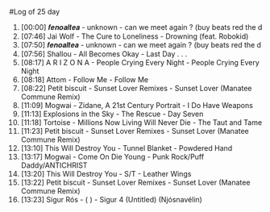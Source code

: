 #Log of 25 day

1. [00:00] 𝒇𝒆𝒏𝒐𝒂𝒍𝒕𝒆𝒂 - unknown - can we meet again ? (buy beats red the d
1. [07:46] Jai Wolf - The Cure to Loneliness - Drowning (feat. Robokid)
1. [07:50] 𝒇𝒆𝒏𝒐𝒂𝒍𝒕𝒆𝒂 - unknown - can we meet again ? (buy beats red the d
1. [07:56] Shallou - All Becomes Okay - Last Day . . .
1. [08:17] A R I Z O N A - People Crying Every Night - People Crying Every Night
1. [08:18] Attom - Follow Me - Follow Me
1. [08:22] Petit biscuit - Sunset Lover Remixes - Sunset Lover (Manatee Commune Remix)
1. [11:09] Mogwai - Zidane, A 21st Century Portrait - I Do Have Weapons
1. [11:13] Explosions in the Sky - The Rescue - Day Seven
1. [11:18] Tortoise - Millions Now Living Will Never Die - The Taut and Tame
1. [11:23] Petit biscuit - Sunset Lover Remixes - Sunset Lover (Manatee Commune Remix)
1. [13:10] This Will Destroy You - Tunnel Blanket - Powdered Hand
1. [13:17] Mogwai - Come On Die Young - Punk Rock/Puff Daddy/ANTICHRIST
1. [13:20] This Will Destroy You - S/T - Leather Wings
1. [13:22] Petit biscuit - Sunset Lover Remixes - Sunset Lover (Manatee Commune Remix)
1. [13:23] Sigur Rós - ( ) - Sigur 4 (Untitled) (Njósnavélin)
